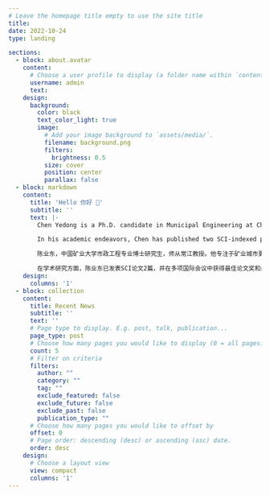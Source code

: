 ```yaml
---
# Leave the homepage title empty to use the site title
title:
date: 2022-10-24
type: landing

sections:
  - block: about.avatar
    content:
      # Choose a user profile to display (a folder name within `content/authors/`)
      username: admin
      text: 
    design:
      background:
        color: black
        text_color_light: true
        image:
          # Add your image background to `assets/media/`.
          filename: background.png
          filters:
            brightness: 0.5
          size: cover
          position: center
          parallax: false
  - block: markdown
    content:
      title: 'Hello 你好 👋'
      subtitle: ''
      text: |-
        Chen Yedong is a Ph.D. candidate in Municipal Engineering at China University of Mining and Technology, under the supervision of Professor Chang Jiang. His research focuses on the renewal of mining cities and land use planning, particularly within the framework of compact city concepts. Chen has led research projects funded by the Jiangsu Provincial Graduate Innovation Program and the Future Scientist Program at China University of Mining and Technology, while also participating in several national and local research projects. He has published numerous papers in both domestic and international journals and conferences, and has presented his work at various international academic conferences, receiving widespread recognition.

        In his academic endeavors, Chen has published two SCI-indexed papers and has been awarded for Best Paper and Best Presentation at several international conferences. His research extends beyond academia, contributing to practical projects such as the urban design for the transformation of Fenghuangshan Mine and the development planning for the Xinyi Food Industry Park in Jiangsu. Chen has received multiple honors, including the Excellent Master's Thesis Award in Shandong Province and the first prize in the Yuan Ye Cup International Competition, showcasing his innovation in both research and practical applications.

        陈业东，中国矿业大学市政工程专业博士研究生，师从常江教授。他专注于矿业城市更新与用地布局规划，尤其在紧凑城市理念下的研究方面表现出色。陈业东主持了江苏省研究生创新计划和中国矿业大学未来科学家计划等科研项目，并参与了多个国家级和地方级的科研项目。他在国内外期刊和会议上发表了多篇论文，并多次参与国际学术会议并作报告，其研究成果受到广泛认可。

        在学术研究方面，陈业东已发表SCI论文2篇，并在多项国际会议中获得最佳论文奖和最佳汇报奖。他的研究工作不仅限于学术，还涉及实际项目的规划与设计，如凤凰山矿转型发展城市设计、江苏新沂食品产业园发展规划等。他曾获得山东省优秀硕士学位论文、园冶杯国际竞赛一等奖等多项荣誉，充分展示了他在科研与实践领域的创新能力。
    design:
      columns: '1'
  - block: collection
    content:
      title: Recent News
      subtitle: ''
      text: ''
      # Page type to display. E.g. post, talk, publication...
      page_type: post
      # Choose how many pages you would like to display (0 = all pages)
      count: 5
      # Filter on criteria
      filters:
        author: ""
        category: ""
        tag: ""
        exclude_featured: false
        exclude_future: false
        exclude_past: false
        publication_type: ""
      # Choose how many pages you would like to offset by
      offset: 0
      # Page order: descending (desc) or ascending (asc) date.
      order: desc
    design:
      # Choose a layout view
      view: compact
      columns: '1'
---
```

